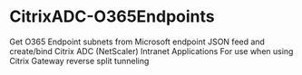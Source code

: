 # CitrixADC-O365Endpoints
Get O365 Endpoint subnets from Microsoft endpoint JSON feed and create/bind Citrix ADC (NetScaler) Intranet Applications  For use when using Citrix Gateway reverse split tunneling
